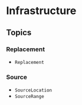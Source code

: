 # Infrastructure

## Topics

### Replacement

- ``Replacement``

### Source

- ``SourceLocation``
- ``SourceRange``

<!-- Copyright (c) 2021-2022 Apple Inc and the Swift Project authors. All Rights Reserved. -->
